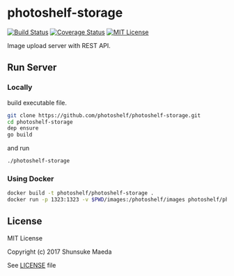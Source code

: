 # photoshelf-storage
[![Build Status](https://travis-ci.org/photoshelf/photoshelf-storage.svg?branch=master)](https://travis-ci.org/photoshlef/photoshelf-storage)
[![Coverage Status](http://coveralls.io/repos/github/photoshelf/photoshelf-storage/badge.svg?branch=master)](https://coveralls.io/github/photoshelf/photoshelf-storage?branch=master)
[![MIT License](http://img.shields.io/badge/license-MIT-blue.svg?style=flat)](LICENSE)  

Image upload server with REST API.

## Run Server
### Locally
build executable file.
```bash
git clone https://github.com/photoshelf/photoshelf-storage.git
cd photoshelf-storage
dep ensure
go build
```

and run
```bash
./photoshelf-storage
```

### Using Docker
```bash
docker build -t photoshelf/photoshelf-storage .
docker run -p 1323:1323 -v $PWD/images:/photoshelf/images photoshelf/photoshelf-storage
```

## License
MIT License

Copyright (c) 2017 Shunsuke Maeda

See [LICENSE](./LICENSE) file

